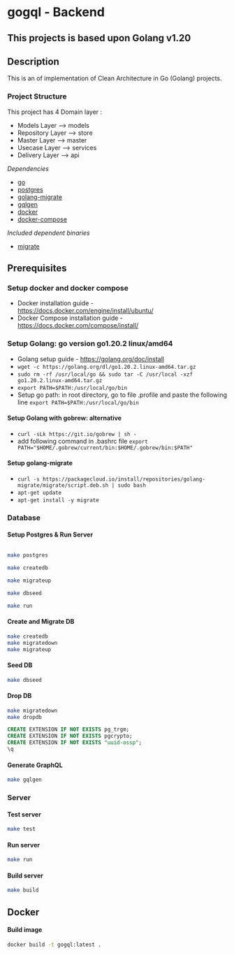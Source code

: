 # gogql - Backend

## This projects is based upon Golang v1.20

## Description
This is an of implementation of Clean Architecture in Go (Golang) projects.

### Project Structure
This project has  4 Domain layer :
 * Models Layer --> models
 * Repository Layer --> store
 * Master Layer --> master
 * Usecase Layer   --> services
 * Delivery Layer --> api

_Dependencies_

- [go](https://golang.org/)
- [postgres](https://www.postgresql.org/)
- [golang-migrate](https://github.com/golang-migrate/migrate/releases)
- [gqlgen](https://gqlgen.com/)
- [docker](https://docs.docker.com/install/linux/docker-ce/ubuntu/)
- [docker-compose](https://docs.docker.com/compose/install/)

_Included dependent binaries_

- [migrate](https://github.com/golang-migrate/migrate)


## Prerequisites

### Setup docker and docker compose
- Docker installation guide - https://docs.docker.com/engine/install/ubuntu/
- Docker Compose installation guide - https://docs.docker.com/compose/install/


### Setup Golang: go version go1.20.2 linux/amd64
- Golang setup guide - https://golang.org/doc/install
- `wget -c https://golang.org/dl/go1.20.2.linux-amd64.tar.gz`
- `sudo rm -rf /usr/local/go && sudo tar -C /usr/local -xzf go1.20.2.linux-amd64.tar.gz`
- `export PATH=$PATH:/usr/local/go/bin`
- Setup go path: in root directory, go to file .profile and paste the following line `export PATH=$PATH:/usr/local/go/bin`

#### Setup Golang with gobrew: alternative
- `curl -sLk https://git.io/gobrew | sh -`
- add following command in .bashrc file `export PATH="$HOME/.gobrew/current/bin:$HOME/.gobrew/bin:$PATH"`

#### Setup golang-migrate
- `curl -s https://packagecloud.io/install/repositories/golang-migrate/migrate/script.deb.sh | sudo bash`
- `apt-get update`
- `apt-get install -y migrate`


### Database

#### Setup Postgres & Run Server
```bash

make postgres

make createdb

make migrateup

make dbseed

make run

```

#### Create and Migrate DB
```bash
make createdb
make migratedown
make migrateup


```

#### Seed DB
```bash
make dbseed
```

#### Drop DB
```bash
make migratedown
make dropdb
```

```sql
CREATE EXTENSION IF NOT EXISTS pg_trgm;
CREATE EXTENSION IF NOT EXISTS pgcrypto;
CREATE EXTENSION IF NOT EXISTS "uuid-ossp";
\q
```

#### Generate GraphQL
```bash
make gqlgen
```
### Server

#### Test server

```bash
make test
```

#### Run server

```bash
make run
```

#### Build server

```bash
make build
```

## Docker

#### Build image

```bash
docker build -t gogql:latest .
```
